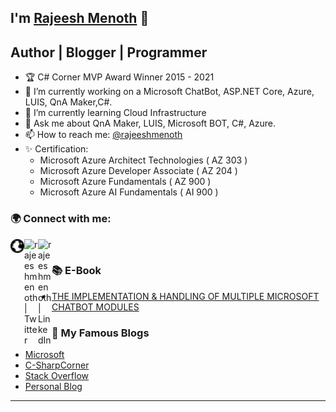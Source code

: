 ## I'm [Rajeesh Menoth](https://rajeeshmenoth.wordpress.com/) 👋

## Author | Blogger | Programmer

- 🏆 C# Corner MVP Award Winner 2015 - 2021
- 🔭 I’m currently working on a Microsoft ChatBot, ASP.NET Core, Azure, LUIS, QnA Maker,C#.
- 🌱 I’m currently learning Cloud Infrastructure
- 💬 Ask me about QnA Maker, LUIS, Microsoft BOT, C#, Azure.
- 📫 How to reach me: [@rajeeshmenoth](https://twitter.com/rajeeshmenoth)
- ✨ Certification:
     - Microsoft Azure Architect Technologies ( AZ 303 )
     - Microsoft Azure Developer Associate ( AZ 204 )
     - Microsoft Azure Fundamentals ( AZ 900 )
     - Microsoft Azure AI Fundamentals ( AI 900 )     

### 🌍 Connect with me:

[<img align="left" alt="rajeeshmenoth" width="22px" src="https://raw.githubusercontent.com/iconic/open-iconic/master/svg/globe.svg" />](https://rajeeshmenoth.wordpress.com/)
[<img align="left" alt="rajeeshmenoth | Twitter" width="22px" src="https://cdn.jsdelivr.net/npm/simple-icons@v3/icons/twitter.svg" />](https://twitter.com/rajeeshmenoth)
[<img align="left" alt="rajeeshmenoth | LinkedIn" width="22px" src="https://cdn.jsdelivr.net/npm/simple-icons@v3/icons/linkedin.svg" />](https://in.linkedin.com/in/rajeeshmenoth)

<br />

### 📚 E-Book

* [THE IMPLEMENTATION & HANDLING OF MULTIPLE MICROSOFT CHATBOT MODULES](https://www.c-sharpcorner.com/ebooks/the-implementation-handling-of-multiple-microsoft-chatbot-modules)

### 📗 My Famous Blogs
* [Microsoft](https://social.msdn.microsoft.com/profile/rajeeshmenoth/)
* [C-SharpCorner](https://www.c-sharpcorner.com/members/rajeesh-menoth)
* [Stack Overflow](https://stackoverflow.com/users/2890048/rajeeshmenoth)
* [Personal Blog](https://rajeeshmenoth.wordpress.com/)

---
